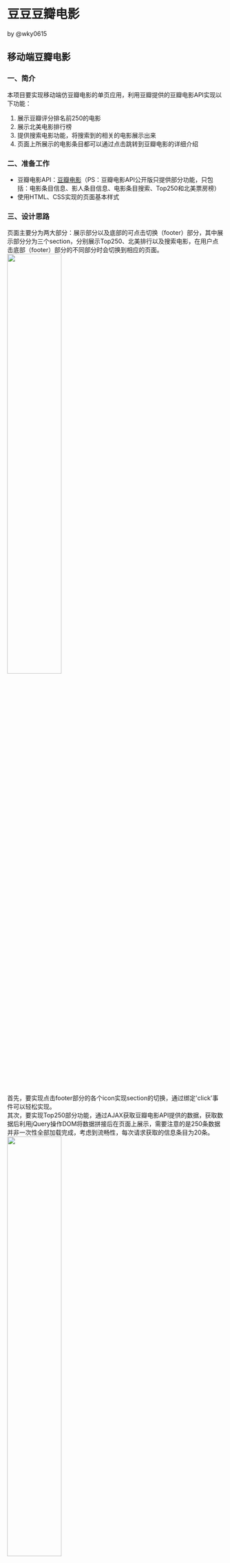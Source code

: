 # 豆豆豆瓣电影
by @wky0615
## 移动端豆瓣电影
### 一、简介
本项目要实现移动端仿豆瓣电影的单页应用，利用豆瓣提供的豆瓣电影API实现以下功能：
1. 展示豆瓣评分排名前250的电影
2. 展示北美电影排行榜
3. 提供搜索电影功能，将搜索到的相关的电影展示出来
4. 页面上所展示的电影条目都可以通过点击跳转到豆瓣电影的详细介绍
### 二、准备工作
* 豆瓣电影API：[豆瓣电影](https://developers.douban.com/wiki/?title=movie_v2)（PS：豆瓣电影API公开版只提供部分功能，只包括：电影条目信息、影人条目信息、电影条目搜索、Top250和北美票房榜）
* 使用HTML、CSS实现的页面基本样式
### 三、设计思路
页面主要分为两大部分：展示部分以及底部的可点击切换（footer）部分，其中展示部分分为三个section，分别展示Top250、北美排行以及搜索电影，在用户点击底部（footer）部分的不同部分时会切换到相应的页面。  
<img src="https://raw.githubusercontent.com/wky0615/MarkdownPhotos/master/doubanmovie/%E9%A1%B5%E9%9D%A2.png" width="50%">   
首先，要实现点击footer部分的各个icon实现section的切换，通过绑定'click'事件可以轻松实现。  
其次，要实现Top250部分功能，通过AJAX获取豆瓣电影API提供的数据，获取数据后利用jQuery操作DOM将数据拼接后在页面上展示，需要注意的是250条数据并非一次性全部加载完成，考虑到流畅性，每次请求获取的信息条目为20条。  
<img src="https://raw.githubusercontent.com/wky0615/MarkdownPhotos/master/doubanmovie/Top250-1.png" width="50%">   
数据格式如上图，图Top250-1展示前20条数据   
<img src="https://raw.githubusercontent.com/wky0615/MarkdownPhotos/master/doubanmovie/Top250-2.png" width="50%">  
图Top250-2展示具体电影条目中所包含的信息，包括导演、主演、电影海报及评分等    
随后，实现北美电影排行的展示与Top250部分思路及方法大同小异，只不过由于提供的电影条目数据不多，请求数据时一次性获取全部条目。  
最后，实现搜索电影功能，此部分需要将用户在 ``` <input> ```标签中输入的内容作为AJAX请求中的data传递，随后将获取的数据拼接后放置在页面上。 
### 四、效果演示
移动端请扫描下方二维码   
![](https://raw.githubusercontent.com/wky0615/MarkdownPhotos/master/doubanmovie/%E4%BA%8C%E7%BB%B4%E7%A0%81.png)
### 五、实现流程
下图为Top250部分实现功能的流程，主要是两个部分的实现，一个是获取数据后将数据拼接为DOM再放置在页面上，另一个是判断页面是否滚动到底部并且是否已经获取了全部的数据。   
<div align="center">
  <img src="https://raw.githubusercontent.com/wky0615/MarkdownPhotos/master/doubanmovie/top250%E6%B5%81%E7%A8%8B%E5%9B%BE.png">
</div>    
下图为北美排行的功能实现流程，需要注意的是由于请求获得的数据数量较少，因此只需一次请求完所有的数据。    
<div align="center">
  <img src="https://raw.githubusercontent.com/wky0615/MarkdownPhotos/master/doubanmovie/%E5%8C%97%E7%BE%8E%E6%8E%92%E8%A1%8C%E6%B5%81%E7%A8%8B%E5%9B%BE.png">
</div>    
下图为搜索功能的实现流程，重点是将用户输入的信息作为AJAX的data发送，以此来获取数据。   
<div align="center">
  <img src="https://raw.githubusercontent.com/wky0615/MarkdownPhotos/master/doubanmovie/search%E6%B5%81%E7%A8%8B%E5%9B%BE.png">
</div>    

### 六、问题及解决
##### 判断页面滚动到底部、页面滚动到底部多次触发发送请求的问题
在Top250功能中，一次发送请求获得20条数据，无法在视窗一次性完全展示，必然会出现滚动条，在用户滚动到最底部时，触发下一次请求并展示加载动画。
* 判断页面滚动到底部的方法：通过比较页面此时的高度和视窗高度+视窗滚动的高度判断页面是否到达底部，即使用 ``` .height() ``` 方法获得页面和视窗的高度，使用 ``` .scrollTop() ``` 获得视窗滚动的高度```$('section').eq(0).height() - 20 <= $('main').scrollTop() + $('main').height()```。本项目中留出20px的冗余。
* 在判断页面是否滚动到底部时留出了20px的冗余，在用户继续滚动的情况下，会出现多次触发发送请求的情况，解决这个问题有两种方法，一：函数节流，在发送请求的函数之外添加一个定时器，使得请求在固定的延时之后再发送。
```
function loadData(){
  if(timer){
    clearTimeout(timer)
  }
  timer = setTimeout(function(){
    $('.loading').show()
    $.ajax({
    url: 'https://api.douban.com/v2/movie/top250',
    type: 'GET',
    data: {
      start: index,
      count: 20
    },
    dataType: 'jsonp'
  }).done(function(ret){
    console.log(ret)
    createNode(ret)
    index+=20
    console.log(index)
    }).fail(function(){
    console.log('error')
    })
  }, 500)
}
```